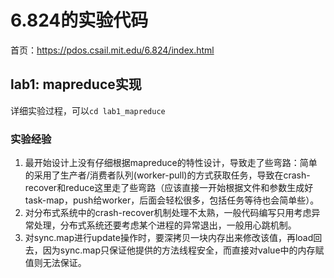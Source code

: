 # 6.824的实验代码

首页：https://pdos.csail.mit.edu/6.824/index.html


## lab1: mapreduce实现

详细实验过程，可以`cd lab1_mapreduce`

### 实验经验

1. 最开始设计上没有仔细根据mapreduce的特性设计，导致走了些弯路：简单的采用了生产者/消费者队列(worker-pull)的方式获取任务，导致在crash-recover和reduce这里走了些弯路（应该直接一开始根据文件和参数生成好task-map，push给worker，后面会轻松很多，包括任务等待也会简单些）。
2. 对分布式系统中的crash-recover机制处理不太熟，一般代码编写只用考虑异常处理，分布式系统还要考虑某个进程的异常退出，一般用心跳机制。
3. 对sync.map进行update操作时，要深拷贝一块内存出来修改该值，再load回去，因为sync.map只保证他提供的方法线程安全，而直接对value中的内存赋值则无法保证。
